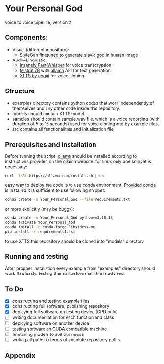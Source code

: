  # Your Personal God
  voice to voice pipeline, version 2

## Components:

- Visual (different repository):
    - StyleGan finetuned to generate slavic god in human image
- Audio-Linguistic:
    - [Insanely Fast Whisper](https://github.com/Vaibhavs10/insanely-fast-whisper) for voice transcryption
    - [Mistral 7B](https://mistral.ai) with [ollama](https://ollama.com) API for text generation
    - [XTTS by coqui](https://coqui.ai/blog/tts/open_xtts) for voice cloning

## Structure

- examples directory contains python codes that work independently of themselves and any other code inside this repository.
- models should contain XTTS model.
- samples should contain sample.wav file, which is a voice recording (with duration of 5 to 15 seconds) used for voice cloning and by example files.
- src contains all functionalities and initialization file

## Prerequisites and installation

Before running the script, [ollama](https://ollama.com) should be installed according to instructions provided on the ollama website. for linux only one snippet is necessary:

```bash
curl -fsSL https://ollama.com/install.sh | sh
```

easy way to deploy the code is to use conda environment. Provided conda is installed it is sufficient to use following snippet:

```bash
conda create -n Your_Personal_God --file requirements.txt
```

or more explicitly (may be buggy):

```bash
conda create -n Your_Personal_God python==3.10.13
conda activate Your_Personal_God
conda install -c conda-forge libstdcxx-ng
pip install -r requirements1.txt
```

to use XTTS [this](https://huggingface.co/coqui/XTTS-v2/tree/main) repository should be cloned into "models" directory

## Running and testing

After propper installation every example from "examples" directory should work flawlessly. testing them all before main file is advised.

## To Do

- [x] constructing and testing example files
- [x] constructing full software, publishing repository
- [X] deploying full software on testing device (CPU only)
- [ ] writing documentation for each function and class
- [ ] deploying software on another device
- [ ] testing software on CUDA compatible machine
- [ ] finetuning models to suit our needs
- [ ] writing all paths in terms of absolute repository paths

## Appendix




